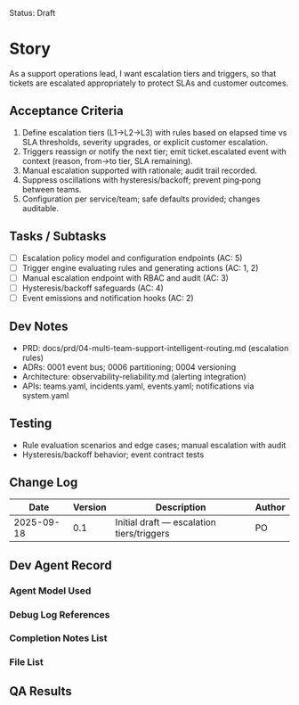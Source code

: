 Status: Draft

# Story
As a support operations lead,
I want escalation tiers and triggers,
so that tickets are escalated appropriately to protect SLAs and customer outcomes.

## Acceptance Criteria
1. Define escalation tiers (L1→L2→L3) with rules based on elapsed time vs SLA thresholds, severity upgrades, or explicit customer escalation.
2. Triggers reassign or notify the next tier; emit ticket.escalated event with context (reason, from→to tier, SLA remaining).
3. Manual escalation supported with rationale; audit trail recorded.
4. Suppress oscillations with hysteresis/backoff; prevent ping‑pong between teams.
5. Configuration per service/team; safe defaults provided; changes auditable.

## Tasks / Subtasks
- [ ] Escalation policy model and configuration endpoints (AC: 5)
- [ ] Trigger engine evaluating rules and generating actions (AC: 1, 2)
- [ ] Manual escalation endpoint with RBAC and audit (AC: 3)
- [ ] Hysteresis/backoff safeguards (AC: 4)
- [ ] Event emissions and notification hooks (AC: 2)

## Dev Notes
- PRD: docs/prd/04-multi-team-support-intelligent-routing.md (escalation rules)
- ADRs: 0001 event bus; 0006 partitioning; 0004 versioning
- Architecture: observability-reliability.md (alerting integration)
- APIs: teams.yaml, incidents.yaml, events.yaml; notifications via system.yaml

## Testing
- Rule evaluation scenarios and edge cases; manual escalation with audit
- Hysteresis/backoff behavior; event contract tests

## Change Log
| Date       | Version | Description                             | Author |
|------------|---------|-----------------------------------------|--------|
| 2025-09-18 | 0.1     | Initial draft — escalation tiers/triggers | PO   |

## Dev Agent Record

### Agent Model Used
<record at implementation time>

### Debug Log References
<links at implementation time>

### Completion Notes List
<notes at implementation time>

### File List
<files at implementation time>

## QA Results
<QA to fill>

